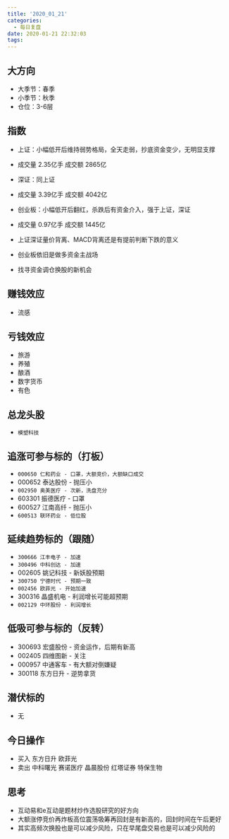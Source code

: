 ```yaml
---
title: '2020_01_21'
categories:
  - 每日复盘
date: 2020-01-21 22:32:03
tags:
---
```

## 大方向
* 大季节：春季
* 小季节：秋季
* 仓位：3-6层

## 指数
* 上证：小幅低开后维持弱势格局，全天走弱，抄底资金变少，无明显支撑
* 成交量 2.35亿手 成交额 2865亿

* 深证：同上证
* 成交量 3.39亿手 成交额 4042亿

* 创业板：小幅低开后翻红，杀跌后有资金介入，强于上证，深证
* 成交量 0.97亿手 成交额 1445亿

* 上证深证量价背离、MACD背离还是有提前判断下跌的意义
* 创业板依旧是做多资金主战场
* 找寻资金调仓换股的新机会

## 赚钱效应
* 流感

## 亏钱效应
* 旅游
* 养殖
* 酿酒
* 数字货币
* 有色

## 总龙头股
* `模塑科技`

## 追涨可参与标的（打板）
* `000650 仁和药业 - 口罩，大额竞价，大额缺口成交`
* 000652 泰达股份 - 抛压小
* `002950 奥美医疗 - 次新，洗盘充分`
* 603301 振德医疗 - 口罩
* 600527 江南高纤 - 抛压小
* `600513 联环药业 - 低位股`

## 延续趋势标的（跟随）
* `300666 江丰电子 - 加速`
* `300496 中科创达 - 加速`
* 002605 姚记科技 - 新妖股预期
* `300750 宁德时代 - 预期一致`
* `002456 欧菲光 - 开始加速`
* 300316 晶盛机电 - 利润增长可能超预期
* `002129 中环股份 - 利润增长`

## 低吸可参与标的（反转）
* 300693 宏盛股份 - 资金运作，后期有新高
* 002405 四维图新 - 关注
* 000957 中通客车 - 有大额对倒嫌疑
* 300118 东方日升 - 逆势拿货

## 潜伏标的
* 无

## 今日操作
* 买入 东方日升 欧菲光
* 卖出 中科曙光 赛诺医疗 晶晨股份 红塔证券 特保生物

## 思考
* 互动易和e互动是题材炒作选股研究的好方向
* 大额涨停竞价再炸板高位震荡吸筹再回封是有新高的，回封时间在午后更好
* 其实高频次换股也是可以减少风险，只在早尾盘交易也是可以减少风险的